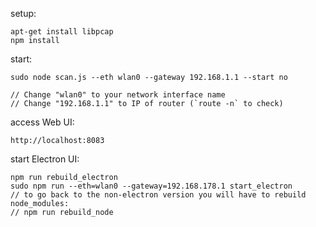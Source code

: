setup:

    apt-get install libpcap
    npm install

start:

    sudo node scan.js --eth wlan0 --gateway 192.168.1.1 --start no
    
    // Change "wlan0" to your network interface name
    // Change "192.168.1.1" to IP of router (`route -n` to check)

access Web UI:

    http://localhost:8083

start Electron UI:

    npm run rebuild_electron
    sudo npm run --eth=wlan0 --gateway=192.168.178.1 start_electron
    // to go back to the non-electron version you will have to rebuild node_modules:
    // npm run rebuild_node